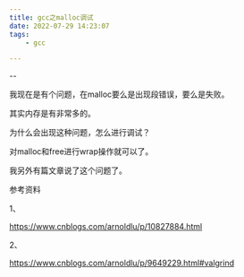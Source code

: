 ```yaml
---
title: gcc之malloc调试
date: 2022-07-29 14:23:07
tags:
	- gcc

---
```


--

我现在是有个问题，在malloc要么是出现段错误，要么是失败。

其实内存是有非常多的。

为什么会出现这种问题，怎么进行调试？

对malloc和free进行wrap操作就可以了。

我另外有篇文章说了这个问题了。



参考资料

1、

https://www.cnblogs.com/arnoldlu/p/10827884.html

2、

https://www.cnblogs.com/arnoldlu/p/9649229.html#valgrind